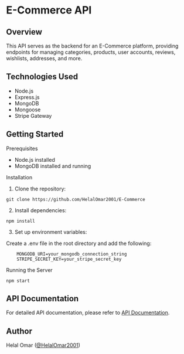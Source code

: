 # E-Commerce API

## Overview

This API serves as the backend for an E-Commerce platform, providing endpoints for managing categories, products, user accounts, reviews, wishlists, addresses, and more.

## Technologies Used

* Node.js
* Express.js
* MongoDB
* Mongoose
* Stripe Gateway

## Getting Started

Prerequisites

* Node.js installed
* MongoDB installed and running

Installation

1. Clone the repository:
   
```
git clone https://github.com/HelalOmar2001/E-Commerce
```

2. Install dependencies:

```
npm install
```

3. Set up environment variables:

Create a .env file in the root directory and add the following:

```
    MONGODB_URI=your_mongodb_connection_string
    STRIPE_SECRET_KEY=your_stripe_secret_key
```

Running the Server

```
npm start
```

## API Documentation

For detailed API documentation, please refer to [API Documentation](https://documenter.getpostman.com/view/28623705/2s9YXia2kT).

## Author

Helal Omar ([@HelalOmar2001](https://github.com/HelalOmar2001))
